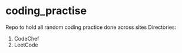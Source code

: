 # coding_practise
Repo to hold all random coding practice done across sites
Directories:
1. CodeChef
2. LeetCode
